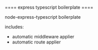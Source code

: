 ==== express typescript boilerplate ====

node-express-typescript boilerplate

includes: 
- automatic middleware applier
- automatic route applier